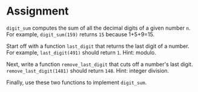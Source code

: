 # Assignment

`digit_sum` computes the sum of all the decimal digits of a given number `n`.
For example, `digit_sum(159)` returns `15` because 1+5+9=15.

Start off with a function `last_digit` that returns the last digit of a number.
For example, `last_digit(491)` should return `1`.
Hint: modulo.

Next, write a function `remove_last_digit` that cuts off a number's last digit.
`remove_last_digit(1481)` should return `148`.
Hint: integer division.

Finally, use these two functions to implement `digit_sum`.
